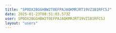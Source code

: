 ```yaml
---
title: "SP0DX2BGGHBW2T0EFPAJAQKMRJRT19VZ1B1RFC5J"
date: 2025-01-23T08:51:03.573Z
user: SP0DX2BGGHBW2T0EFPAJAQKMRJRT19VZ1B1RFC5J
layout: "users"
---
```

    